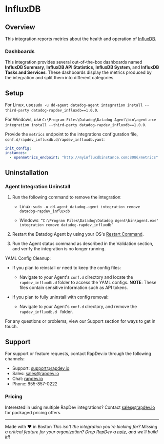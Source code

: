 # InfluxDB

## Overview

This integration reports metrics about the health and operation of [InfluxDB][1].

### Dashboards

This integration provides several out-of-the-box dashboards named **InfluxDB Summary**, 
**InfluxDB API Statistics**, **InfluxDB System**, and **InfluxDB Tasks and Services**. 
These dashboards display the metrics produced by the integration and split them into different categories.

## Setup
For Linux, use`sudo -u dd-agent datadog-agent integration install --third-party datadog-rapdev_influxdb==1.0.0`.

For Windows, use `C:\Program Files\Datadog\Datadog Agent\bin\agent.exe integration install --third-party datadog-rapdev_influxdb==1.0.0`.

Provide the `metrics` endpoint to the integrations configuration file, `conf.d/rapdev_influxdb.d/rapdev_influxdb.yaml`:

```yaml
init_config:
instances:
  - openmetrics_endpoint: "http://myinfluxdbinstance.com:8086/metrics"
```

## Uninstallation

### Agent Integration Uninstall 

1. Run the following command to remove the integration:

    - Linux: `sudo -u dd-agent datadog-agent integration remove datadog-rapdev_influxdb`

    - Windows: `“C:\Program Files\Datadog\Datadog Agent\bin\agent.exe" integration remove datadog-rapdev_influxdb”`
        
2. Restart the Datadog Agent by using your OS's [Restart Command](https://docs.datadoghq.com/agent/guide/agent-commands/?tab=agentv6v7#restart-the-agent).

3. Run the Agent status command as described in the Validation section, and verify the integration is no longer running.

YAML Config Cleanup:
- If you plan to reinstall or need to keep the config files:
    - Navigate to your Agent's `conf.d` directory and locate the `rapdev_influxdb.d` folder to access the YAML configs. **NOTE**: These files contain sensitive information such as API tokens.
    
- If you plan to fully uninstall with config removal:
    - Navigate to your Agent's `conf.d` directory, and remove the `rapdev_influxdb.d ` folder.

For any questions or problems, view our Support section for ways to get in touch.

## Support
For support or feature requests, contact RapDev.io through the following channels:
- Support: support@rapdev.io
- Sales: sales@rapdev.io
- Chat: [rapdev.io][2]
- Phone: 855-857-0222

### Pricing
Interested in using multiple RapDev integrations? Contact [sales@rapdev.io][3] for packaged pricing offers.

---

Made with ❤️ in Boston
*This isn't the integration you're looking for? Missing a critical feature for your organization? Drop RapDev a [note][4], and we'll build it!!*


[1]: https://www.influxdata.com/
[2]: https://www.rapdev.io/#Get-in-touch
[3]: mailto:sales@rapdev.io
[4]: mailto:support@rapdev.io
